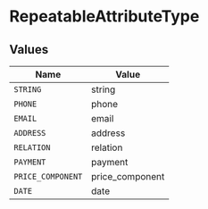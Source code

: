 # RepeatableAttributeType


## Values

| Name              | Value             |
| ----------------- | ----------------- |
| `STRING`          | string            |
| `PHONE`           | phone             |
| `EMAIL`           | email             |
| `ADDRESS`         | address           |
| `RELATION`        | relation          |
| `PAYMENT`         | payment           |
| `PRICE_COMPONENT` | price_component   |
| `DATE`            | date              |
